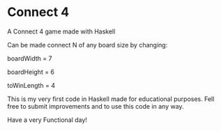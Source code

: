 # Connect 4
A Connect 4 game made with Haskell

Can be made connect N of any board size by changing:

boardWidth = 7

boardHeight = 6

toWinLength = 4

This is my very first code in Haskell made for educational purposes.
Fell free to submit improvements and to use this code in any way.

Have a very Functional day!
